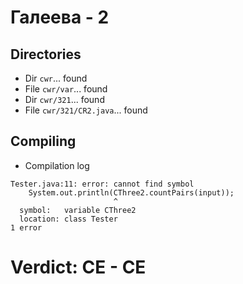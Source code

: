 # Галеева - 2
## Directories
- Dir `cwr`... found
- File `cwr/var`... found
- Dir `cwr/321`... found
- File `cwr/321/CR2.java`... found
## Compiling
- Compilation log
```
Tester.java:11: error: cannot find symbol
    System.out.println(CThree2.countPairs(input));
                       ^
  symbol:   variable CThree2
  location: class Tester
1 error

```
# Verdict: **CE** - CE
